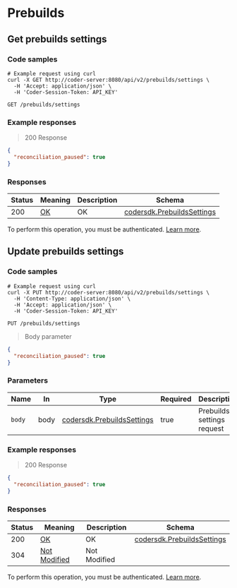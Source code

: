 # Prebuilds

## Get prebuilds settings

### Code samples

```shell
# Example request using curl
curl -X GET http://coder-server:8080/api/v2/prebuilds/settings \
  -H 'Accept: application/json' \
  -H 'Coder-Session-Token: API_KEY'
```

`GET /prebuilds/settings`

### Example responses

> 200 Response

```json
{
  "reconciliation_paused": true
}
```

### Responses

|Status|Meaning|Description|Schema|
|---|---|---|---|
|200|[OK](https://tools.ietf.org/html/rfc7231#section-6.3.1)|OK|[codersdk.PrebuildsSettings](schemas.md#codersdkprebuildssettings)|

To perform this operation, you must be authenticated. [Learn more](authentication.md).

## Update prebuilds settings

### Code samples

```shell
# Example request using curl
curl -X PUT http://coder-server:8080/api/v2/prebuilds/settings \
  -H 'Content-Type: application/json' \
  -H 'Accept: application/json' \
  -H 'Coder-Session-Token: API_KEY'
```

`PUT /prebuilds/settings`

> Body parameter

```json
{
  "reconciliation_paused": true
}
```

### Parameters

|Name|In|Type|Required|Description|
|---|---|---|---|---|
|`body`|body|[codersdk.PrebuildsSettings](schemas.md#codersdkprebuildssettings)|true|Prebuilds settings request|

### Example responses

> 200 Response

```json
{
  "reconciliation_paused": true
}
```

### Responses

|Status|Meaning|Description|Schema|
|---|---|---|---|
|200|[OK](https://tools.ietf.org/html/rfc7231#section-6.3.1)|OK|[codersdk.PrebuildsSettings](schemas.md#codersdkprebuildssettings)|
|304|[Not Modified](https://tools.ietf.org/html/rfc7232#section-4.1)|Not Modified||

To perform this operation, you must be authenticated. [Learn more](authentication.md).
